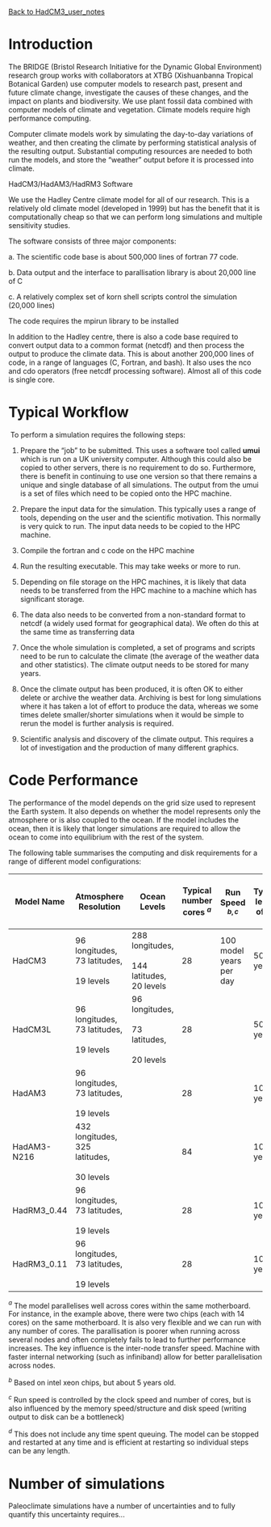 [Back to HadCM3_user_notes](HadCM3_user_notes.md)
# Introduction

The BRIDGE (Bristol Research Initiative for the Dynamic Global Environment) research group works with collaborators at XTBG (Xishuanbanna Tropical Botanical Garden) use computer models to research past, present and future climate change, investigate the causes of these changes, and the impact on plants and biodiversity. We use plant fossil data combined with computer models of climate and vegetation. Climate models require high performance computing.

Computer climate models work by simulating the day-to-day variations of weather, and then creating the climate by performing statistical analysis of the resulting output. Substantial computing resources are needed to both run the models, and store the “weather” output before it is processed into climate.

HadCM3/HadAM3/HadRM3 Software

We use the Hadley Centre climate model for all of our research. This is a relatively old climate model (developed in 1999) but has the benefit that it is computationally cheap so that we can perform long simulations and multiple sensitivity studies.

The software consists of three major components:

a. The scientific code base is about 500,000 lines of fortran 77 code.

b. Data output and the interface to parallisation library is about 20,000 line of C

c. A relatively complex set of korn shell scripts control the simulation (20,000 lines)

The code requires the mpirun library to be installed

In addition to the Hadley centre, there is also a code base required to convert output data to a common format (netcdf) and then process the output to produce the climate data. This is about another 200,000 lines of code, in a range of languages (C, Fortran, and bash). It also uses the nco and cdo operators (free netcdf processing software). Almost all of this code is single core.


# Typical Workflow

 To perform a simulation requires the following steps:

1. Prepare the “job” to be submitted. This uses a software tool called **umui** which is run on a UK university computer. Although this could also be copied to other servers, there is no requirement to do so. Furthermore, there is benefit in continuing to use one version so that there remains a unique and single database of all simulations. The output from the umui is a set of files which need to be copied onto the HPC machine.

2. Prepare the input data for the simulation. This typically uses a range of tools, depending on the user and the scientific motivation. This normally is very quick to run. The input data needs to be copied to the HPC machine.

3. Compile the fortran and c code on the HPC machine

4. Run the resulting executable. This may take weeks or more to run.

5. Depending on file storage on the HPC machines, it is likely that data needs to be transferred from the HPC machine to a machine which has significant storage.

6. The data also needs to be converted from a non-standard format to netcdf (a widely used format for geographical data). We often do this at the same time as transferring data

7. Once the whole simulation is completed, a set of programs and scripts need to be run to calculate the climate (the average of the weather data and other statistics). The climate output needs to be stored for many years.

8. Once the climate output has been produced, it is often OK to either delete or archive the weather data. Archiving is best for long simulations where it has taken a lot of effort to produce the data, whereas we some times delete smaller/shorter simulations when it would be simple to rerun the model is further analysis is required.

9. Scientific analysis and discovery of the climate output. This requires a lot of investigation and the production of many different graphics.

# Code Performance

The performance of the model depends on the grid size used to represent the Earth system. It also depends on whether the model represents only the atmosphere or is also coupled to the ocean. If the model includes the ocean, then it is likely that longer simulations are required to allow the ocean to come into equilibrium with the rest of the system.

The following table summarises the computing and disk requirements for a range of different model configurations:

| Model Name  | Atmosphere Resolution                           | Ocean Levels                                         | Typical number cores $^a$ | Run Speed $^{b,c}$      | Typical length of run | Typical Duration of run $^d$ | Total number of core hours | Typical Amount of raw “weather” output | Typical Amount of climate output |
| ----------- | ----------------------------------------------- | ---------------------------------------------------- | ------------------------- | ----------------------- | --------------------- | ---------------------------- | -------------------------- | -------------------------------------- | -------------------------------- |
| HadCM3      | 96 longitudes, 73 latitudes,<br><br>19 levels   | 288 longitudes,<br><br>144 latitudes, 20 levels      | 28                        | 100 model years per day | 5000 years            | 7 weeks                      |                            |                                        |                                  |
| HadCM3L     | 96 longitudes, 73 latitudes,<br><br>19 levels   | 96 longitudes,<br><br>73 latitudes,<br><br>20 levels | 28                        |                         | 5000 years            |                              |                            |                                        |                                  |
| HadAM3      | 96 longitudes, 73 latitudes,<br><br>19 levels   |                                                      | 28                        |                         | 100 years             |                              |                            |                                        |                                  |
| HadAM3-N216 | 432 longitudes, 325 latitudes,<br><br>30 levels |                                                      | 84                        |                         | 100 years             |                              |                            |                                        |                                  |
| HadRM3_0.44 | 96 longitudes, 73 latitudes,<br><br>19 levels   |                                                      | 28                        |                         | 100 years             |                              |                            |                                        |                                  |
| HadRM3_0.11 | 96 longitudes, 73 latitudes,<br><br>19 levels   |                                                      | 28                        |                         | 100 years             |                              |                            |                                        |                                  |

$^a$ The model parallelises well across cores within the same motherboard. For instance, in the example above, there were two chips (each with 14 cores) on the same motherboard. It is also very flexible and we can run with any number of cores. The parallisation is poorer when running across several nodes and often completely fails to lead to further performance increases. The key influence is the inter-node transfer speed. Machine with faster internal networking (such as infiniband) allow for better parallelisation across nodes.

$^b$ Based on intel xeon chips, but about 5 years old.

$^c$ Run speed is controlled by the clock speed and number of cores, but is also influenced by the memory speed/structure and disk speed (writing output to disk can be a bottleneck)

$^d$ This does not include any time spent queuing. The model can be stopped and restarted at any time and is efficient at restarting so individual steps can be any length.


# Number of simulations

Paleoclimate simulations have a number of uncertainties and to fully quantify this uncertainty requires...

